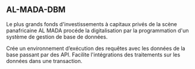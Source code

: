 ## AL-MADA-DBM

Le plus grands fonds d'investissements à capitaux privés de la scène panafricaine AL MADA procéde la digitalisation par la programmation d'un système de gestion de base de données.

Crée un environnement d’exécution des requêtes avec les données de la base passant par des API.
Facilite l'intégrations des traitements sur les données dans une transaction.